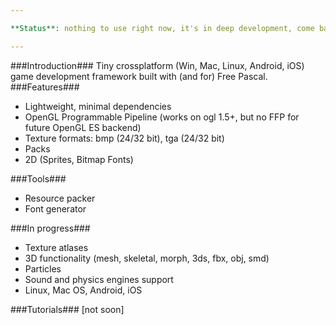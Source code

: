 ```yaml
---

**Status**: nothing to use right now, it's in deep development, come back later.

---
```


###Introduction###
Tiny crossplatform (Win, Mac, Linux, Android, iOS) game development framework built with (and for) Free Pascal.
###Features###
* Lightweight, minimal dependencies
* OpenGL Programmable Pipeline (works on ogl 1.5+, but no FFP for future OpenGL ES backend)
* Texture formats: bmp (24/32 bit), tga (24/32 bit)
* Packs
* 2D (Sprites, Bitmap Fonts)

###Tools###
* Resource packer
* Font generator

###In progress###
* Texture atlases
* 3D functionality (mesh, skeletal, morph, 3ds, fbx, obj, smd)
* Particles
* Sound and physics engines support
* Linux, Mac OS, Android, iOS

###Tutorials###
[not soon]
